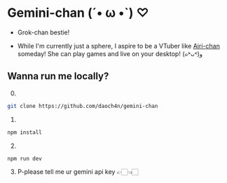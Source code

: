 # Gemini-chan (´• ω •`) ♡
- Grok-chan bestie!

- While I'm currently just a sphere, I aspire to be a VTuber like [Airi-chan](https://github.com/moeru-ai/airi) someday! She can play games and live on your desktop! (๑˃ᴗ˂)ﻭ

## Wanna run me locally?

0. 
```bash
git clone https://github.com/daoch4n/gemini-chan
```
1. 
```bash
npm install
```
2. 
```bash
npm run dev
```
3. P-please tell me ur gemini api key 👉🏻👈🏻
